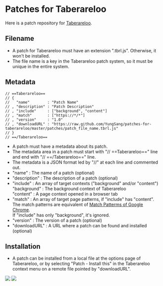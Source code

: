 # Patches for Taberareloo

Here is a patch repository for [Taberareloo](https://github.com/Constellation/taberareloo).

## Filename

* A patch for Taberareloo must have an extension ".tbrl.js". Otherwise, it won't be installed.
* The file name is a key in the Taberareloo patch system, so it must be unique in the entire system.

## Metadata

	// ==Taberareloo==
	// {
	//	 "name"        : "Patch Name"
	// , "description" : "Patch Description"
	// , "include"     : ["background", "content"]
	// , "match"       : ["https://*/*"]
	// , "version"     : "1.0"
	// , "downloadURL" : "https://raw.github.com/YungSang/patches-for-taberareloo/master/patches/patch_file_name.tbrl.js"
	// }
	// ==/Taberareloo==

* A patch must have a metadata about its patch.
* The metadata area in a patch must start with "// ==Taberareloo==" line and end with "// ==/Taberareloo==" line.
* The metadata is a JSON format led by "//" at each line and commented out.
* "name"        : The name of a patch (optional)
* "description" : The description of a patch (optional)
* "include"     : An array of target contexts ("background" and/or "content")  
	"background" : The background context of Taberareloo  
	"content"    : A page context opened in a browser tab
* "match"       : An array of target page patterns, if "include" has "content".  
	The match patterns are equivalent of [Match Patterms of Google Chrome](http://developer.chrome.com/extensions/match_patterns.html).  
	If "include" has only "background", it's ignored.
* "version"     : The version of a patch (optional)
* "downloadURL" : A URL where a patch can be found and installed (optional)

## Installation

* A patch can be installed from a local file at the options page of Taberareloo, or by selecting "Patch - Install this" in the Taberareloo context menu on a remote file pointed by "downloadURL".

![](https://lh6.googleusercontent.com/-OFMtZgk4yqk/UUu63gOPurI/AAAAAAAAHyU/VIqb--1IMNY/s782/Taberareloo+Option+2013-03-21+18-57-36.jpg)
![](https://lh4.googleusercontent.com/-FLTw9_8eUPY/UUu64q4-zyI/AAAAAAAAHyc/lN9pqKA3LIw/s438/%E3%82%B9%E3%82%AF%E3%83%AA%E3%83%BC%E3%83%B3%E3%82%B7%E3%83%A7%E3%83%83%E3%83%88+2013-03-21+6.57.55+PM.png)